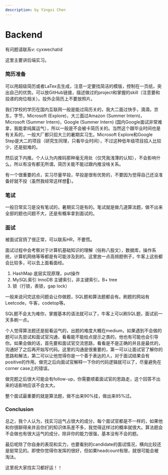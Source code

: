 ```yaml
---
description: by Yingxi Chen
---
```


# Backend

有问题请联系v: cyxwechatid

这里主要讲后端实习。

### 简历准备

可以用超级简历或者LaTex去生成，注意一定要找简洁的模版，控制在一页纸，突出自己的优势。可以放GitHub链接，描述做过的project和掌握的skill（注意要和投递的岗位相关）。投外企简历上不要放照片。

我们学校的学历在国内互联网一般是能过简历关的，我大二面过快手，滴滴，京东，字节，Microsoft (Explore)，大三面过Amazon (Summer Intern)，Microsoft (Summer Intern)，Google (Summer Intern) (国内Google面试非常难拿，我能拿纯属运气），所以一般是不会被卡简历关的。当然这个跟毕业时间也是有关系的，一般大厂都只招大三的暑期实习生。Microsoft Explore和Google Step是大二的项目（研究生同理，只看毕业时间），不过这种低年级项目招人比较少，还是挺难的。

然后说下内推。个人认为内推码那种毫无用处（仅凭我浅薄的认知），不会影响什么，所以有没有都无所谓。简历关能不能过跟内推没啥关系。

有一个很重要的点，实习尽量早投，早投是很有优势的，不要因为觉得自己还没准备好就不投（虽然我经常这样想🥲）。

### 笔试

一般日常实习是没有笔试的，暑期实习是有的。笔试就是做几道算法题，做不出来全部的题也问题不大，还是有概率拿到面试的。

### 面试

被面试官鸽了很正常，可以联系HR，不要慌。

面试过程中会考察对于计算机基础知识的理解（俗称八股文），数据库，操作系统，计算机网络等等都是有可能涉及到的。这里放一点高频题例子，牛客上这些都会比较多，可以去上面看面经。

1. HashMap 底层实现原理，put操作
2. MySQL索引 InnoDB 主键索引，非主键索引，B+ tree
3. 锁（行锁，表锁，gap lock）

一般来说问完这些问题会让你做题，SQL题和算法题都会有。刷题的网站有Leetcode，牛客，codetop等。

SQL题不会太为难你，掌握基本的语法就可以了，牛客上可以刷SQL题，面试前一天多刷一点。

个人觉得算法题还是挺看运气的，出题的难度大概在medium，如果遇到不会做的题可以先尝试和面试官沟通，看看能不能给点提示之类的，他也有可能也会引导你。如果会做的话，首先要和面试官交流思路，看看是不是正确的并且是最优的，沟通好了之后再开始写代码。这里的沟通是很重要的，第一可以让面试官了解你的思路和解法，第二可以让他觉得你是一个善于表达的人，对于面试结果会有positive的作用。做完之后向面试官解释一下你的代码逻辑就可以了，尽量避免在corner case上的错误。

做完题之后很大可能会有follow-up，你需要顺着面试官的思路走，这个回答不出来的话影响应该不会太大。

整个面试最重要的就是算法题，做不出来90%挂，做出来85%过。

### Conclusion

总之，我个人认为，找实习运气占很大的成分，每个面试官都是不一样的，如果他和你很聊得来并且你们的知识体系差不多，我觉得这样过的概率就很大。算法题会不会做也有很大运气的成分，除非你的能力很强，基本没有不会的题。

最后呢除了你自身的表现和实力，也要看别的candidate的面试情况，横向比较还是挺常见的。即使你觉得你发挥的很好，但如果headcount有限，就很可能会被淘汰。

这里祝大家找实习都好运！！
